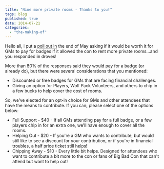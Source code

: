 ```yaml
---
title: "Nine more private rooms - Thanks to you!"
tags: blog
published: true
date: 2014-07-21
categories: 
  - "the-making-of"
---
```


Hello all, I put a [poll out in](http://www.bigbadcon.com/idea-more-private-rooms-if-gms-buy-badges/ "Idea – More Private Rooms if GMs buy badges") the end of May asking if it would be worth it for GMs to pay for badges if it allowed the con to rent more private rooms...and you responded in droves!

More than 80% of the responses said they would pay for a badge (or already do), but there were several considerations that you mentioned:

- Discounted or free badges for GMs that are facing financial challenges.
- Giving an option for Players, Wolf Pack Volunteers, and others to chip in a few bucks to help cover the cost of rooms.

So, we've elected for an opt-in choice for GMs and other attendees that have the means to contribute. If you can, please select one of the options below:

- Full Support - $40 - If all GMs attending pay for a full badge, or a few players chip in for an extra one, we'll have enough to cover all the rooms.
- Helping Out - $20 - If you're a GM who wants to contribute, but would still like to see a discount for your contribution, or if you're in financial troubles, a half price ticket still helps!
- Chipping Away - $10 - Every little bit helps. Designed for attendees who want to contribute a bit more to the con or fans of Big Bad Con that can't attend but want to help out!